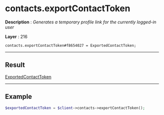 # contacts.exportContactToken

**Description** : *Generates a temporary profile link for the currently logged\-in user*

**Layer** : 216

```tl
contacts.exportContactToken#f8654027 = ExportedContactToken;
```

---

## Result

[ExportedContactToken](type/ExportedContactToken)

---

## Example

```php
$exportedContactToken = $client->contacts->exportContactToken();
```